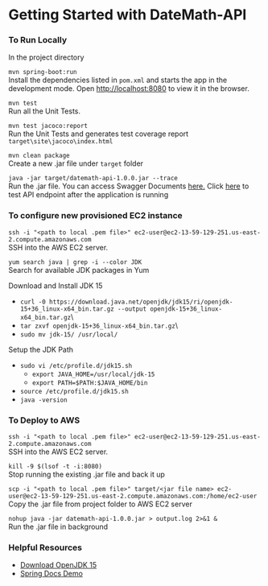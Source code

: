 # Getting Started with DateMath-API

### To Run Locally
In the project directory

`mvn spring-boot:run`\
Install the dependencies listed in `pom.xml` and starts the app in the development mode.
Open [http://localhost:8080](http://localhost:8080) to view it in the browser.


`mvn test`\
Run all the Unit Tests.

`mvn test jacoco:report`\
Run the Unit Tests and generates test coverage report `target\site\jacoco\index.html`

`mvn clean package`\
Create a new .jar file under `target` folder

`java -jar target/datemath-api-1.0.0.jar --trace`\
Run the .jar file. You can access Swagger Documents [here.](http://localhost:8080/datemath/api/swagger-ui/index.html?configUrl=/datemath/api/v3/api-docs/swagger-config)
Click [here](http://localhost:8080/datemath/api/v1/calculate-before-after?daysOrHours=5&unitOfTime=1&operator=1&userDateTime=02-13-1974) to test API endpoint after the application is running

### To configure new provisioned EC2 instance
`ssh -i "<path to local .pem file>" ec2-user@ec2-13-59-129-251.us-east-2.compute.amazonaws.com`\
SSH into the AWS EC2 server.

`yum search java | grep -i --color JDK`\
Search for available JDK packages in Yum

Download and Install JDK 15
- `curl -0 https://download.java.net/openjdk/jdk15/ri/openjdk-15+36_linux-x64_bin.tar.gz --output openjdk-15+36_linux-x64_bin.tar.gz`\
- `tar zxvf openjdk-15+36_linux-x64_bin.tar.gz`\
- `sudo mv jdk-15/ /usr/local/`

Setup the JDK Path
- `sudo vi /etc/profile.d/jdk15.sh`
    - `export JAVA_HOME=/usr/local/jdk-15`
    - `export PATH=$PATH:$JAVA_HOME/bin`
- `source /etc/profile.d/jdk15.sh`
- `java -version`

### To Deploy to AWS
`ssh -i "<path to local .pem file>" ec2-user@ec2-13-59-129-251.us-east-2.compute.amazonaws.com`\
SSH into the AWS EC2 server.

`kill -9 $(lsof -t -i:8080)`\
Stop running the existing .jar file and back it up

`scp -i "<path to local .pem file>" target/<jar file name> ec2-user@ec2-13-59-129-251.us-east-2.compute.amazonaws.com:/home/ec2-user`\
Copy the .jar file from project folder to AWS EC2 server

`nohup java -jar datemath-api-1.0.0.jar > output.log 2>&1 &`\
Run the .jar file in background


### Helpful Resources

- [Download OpenJDK 15](https://jdk.java.net/java-se-ri/15)
- [Spring Docs Demo](https://springdoc.org/#demos)



